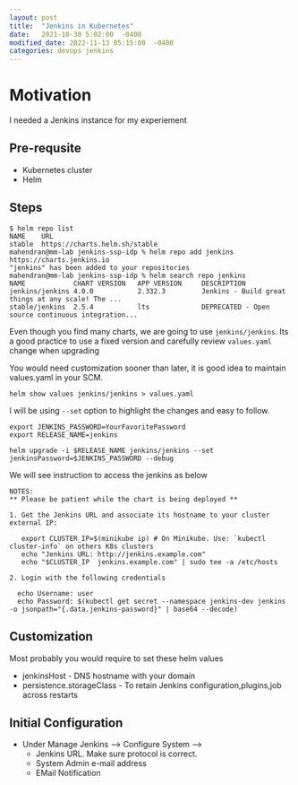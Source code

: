 ```yaml
---
layout: post
title:  "Jenkins in Kubernetes"
date:   2021-10-30 5:02:00  -0400
modified_date: 2022-11-13 05:15:00  -0400
categories: devops jenkins
---
```


# Motivation
I needed a Jenkins instance for my experiement

## Pre-requsite
- Kubernetes cluster
- Helm

## Steps
```shell
$ helm repo list                                    
NAME    URL                          
stable  https://charts.helm.sh/stable
mahendran@mm-lab jenkins-ssp-idp % helm repo add jenkins https://charts.jenkins.io
"jenkins" has been added to your repositories
mahendran@mm-lab jenkins-ssp-idp % helm search repo jenkins
NAME            CHART VERSION   APP VERSION     DESCRIPTION                                       
jenkins/jenkins 4.0.0           2.332.3         Jenkins - Build great things at any scale! The ...
stable/jenkins  2.5.4           lts             DEPRECATED - Open source continuous integration...

```

Even though you find many charts, we are going to use `jenkins/jenkins`.
Its a good practice to use a fixed version and carefully review `values.yaml` change when upgrading

You would need customization sooner than later, it is good idea to maintain values.yaml in your SCM.
```
helm show values jenkins/jenkins > values.yaml 
```

I will be using  `--set` option to highlight the changes and easy to follow.
```
export JENKINS_PASSWORD=YourFavoritePassword
export RELEASE_NAME=jenkins

helm upgrade -i $RELEASE_NAME jenkins/jenkins --set jenkinsPassword=$JENKINS_PASSWORD --debug
```

We will see instruction to access the jenkins as below
```
NOTES:
** Please be patient while the chart is being deployed **

1. Get the Jenkins URL and associate its hostname to your cluster external IP:

   export CLUSTER_IP=$(minikube ip) # On Minikube. Use: `kubectl cluster-info` on others K8s clusters
   echo "Jenkins URL: http://jenkins.example.com"
   echo "$CLUSTER_IP  jenkins.example.com" | sudo tee -a /etc/hosts

2. Login with the following credentials

  echo Username: user
  echo Password: $(kubectl get secret --namespace jenkins-dev jenkins -o jsonpath="{.data.jenkins-password}" | base64 --decode)
```



## Customization
Most probably you would require to set these helm values

- jenkinsHost - DNS hostname with your domain
- persistence.storageClass - To retain Jenkins configuration,plugins,job across restarts

## Initial Configuration
- Under Manage Jenkins --> Configure System --> 
  - Jenkins URL. Make sure protocol is correct.
  - System Admin e-mail address
  - EMail Notification
